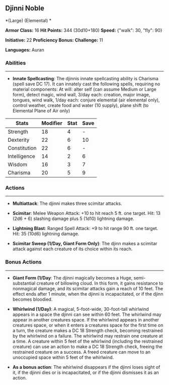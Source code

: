 ## Djinni Noble
*(Large) (Elemental) *

**Armor Class:** 16
**Hit Points:** 344 (30d10+180)
**Speed:** {"walk": 30, "fly": 90}

**Initiative:** 22
**Proficiency Bonus:**
**Challenge:** 11

**Languages:** Auran

### Abilities
 --- 
- **Innate Spellcasting**: The djinnis innate spellcasting ability is Charisma (spell save DC 17). It can innately cast the following spells, requiring no material components: At will: alter self (can assume Medium or Large form), detect magic, wind wall, 3/day each: creation, major image, tongues, wind walk, 1/day each: conjure elemental (air elemental only), control weather, create food and water (10 supply), plane shift (to Elemental Plane of Air only)



| Stats | Modifier | Stat | Save
| ---- | ---- | ---- | ---- |
| Strength | 18 | 4 | - |
| Dexterity | 22 | 6 | 10 |
| Constitution | 22 | 6 | - |
| Intelligence | 14 | 2 | 6 |
| Wisdom | 16 | 3 | 7 |
| Charisma | 20 | 5 | 9 |

### Actions
 --- 
- **Multiattack**: The djinni makes three scimitar attacks.

- **Scimitar**: Melee Weapon Attack: +10 to hit  reach 5 ft.  one target. Hit: 13 (2d6 + 6) slashing damage plus 5 (1d10) lightning damage.

- **Lightning Blast**: Ranged Spell Attack: +9 to hit  range 90 ft.  one target. Hit: 35 (10d6) lightning damage.

- **Scimitar Sweep (1/Day, Giant Form Only)**: The djinn makes a scimitar attack against each creature of its choice within its reach.

### Bonus Actions
 --- 
- **Giant Form (1/Day**: The djinni magically becomes a Huge, semi-substantial creature of billowing cloud. In this form, it gains resistance to nonmagical damage, and its scimitar attacks gain a reach of 10 feet. The effect ends after 1 minute, when the djinni is incapacitated, or if the djinn becomes bloodied.

- **Whirlwind (1/Day)**: A magical, 5-foot-wide, 30-foot-tall whirlwind appears in a space the djinni can see within 60 feet. The whirlwind may appear in another creatures space. If the whirlwind appears in another creatures space, or when it enters a creatures space for the first time on a turn, the creature makes a DC 18 Strength check, becoming restrained by the whirlwind on a failure. The whirlwind may restrain one creature at a time. A creature within 5 feet of the whirlwind (including the restrained creature) can use an action to make a DC 18 Strength check, freeing the restrained creature on a success. A freed creature can move to an unoccupied space within 5 feet of the whirlwind.

- **As a bonus action**: The whirlwind disappears if the djinni loses sight of it, if the djinni dies or is incapacitated, or if the djinni dismisses it as an action.


